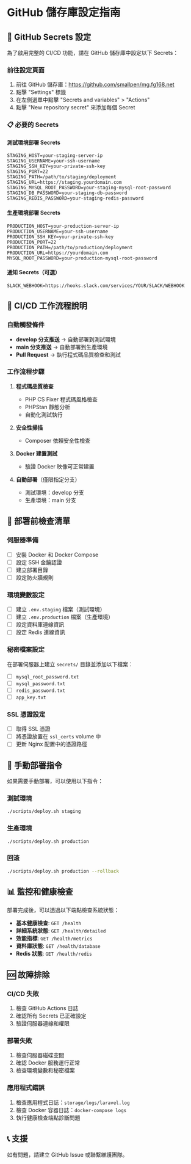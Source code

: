 # GitHub 儲存庫設定指南

## 🔐 GitHub Secrets 設定

為了啟用完整的 CI/CD 功能，請在 GitHub 儲存庫中設定以下 Secrets：

### 前往設定頁面
1. 前往 GitHub 儲存庫：https://github.com/smallpen/mg.fg168.net
2. 點擊 "Settings" 標籤
3. 在左側選單中點擊 "Secrets and variables" > "Actions"
4. 點擊 "New repository secret" 來添加每個 Secret

### 📋 必要的 Secrets

#### 測試環境部署 Secrets
```
STAGING_HOST=your-staging-server-ip
STAGING_USERNAME=your-ssh-username
STAGING_SSH_KEY=your-private-ssh-key
STAGING_PORT=22
STAGING_PATH=/path/to/staging/deployment
STAGING_URL=https://staging.yourdomain.com
STAGING_MYSQL_ROOT_PASSWORD=your-staging-mysql-root-password
STAGING_DB_PASSWORD=your-staging-db-password
STAGING_REDIS_PASSWORD=your-staging-redis-password
```

#### 生產環境部署 Secrets
```
PRODUCTION_HOST=your-production-server-ip
PRODUCTION_USERNAME=your-ssh-username
PRODUCTION_SSH_KEY=your-private-ssh-key
PRODUCTION_PORT=22
PRODUCTION_PATH=/path/to/production/deployment
PRODUCTION_URL=https://yourdomain.com
MYSQL_ROOT_PASSWORD=your-production-mysql-root-password
```

#### 通知 Secrets（可選）
```
SLACK_WEBHOOK=https://hooks.slack.com/services/YOUR/SLACK/WEBHOOK
```

## 🚀 CI/CD 工作流程說明

### 自動觸發條件
- **develop 分支推送** → 自動部署到測試環境
- **main 分支推送** → 自動部署到生產環境
- **Pull Request** → 執行程式碼品質檢查和測試

### 工作流程步驟
1. **程式碼品質檢查**
   - PHP CS Fixer 程式碼風格檢查
   - PHPStan 靜態分析
   - 自動化測試執行

2. **安全性掃描**
   - Composer 依賴安全性檢查

3. **Docker 建置測試**
   - 驗證 Docker 映像可正常建置

4. **自動部署**（僅限指定分支）
   - 測試環境：develop 分支
   - 生產環境：main 分支

## 📝 部署前檢查清單

### 伺服器準備
- [ ] 安裝 Docker 和 Docker Compose
- [ ] 設定 SSH 金鑰認證
- [ ] 建立部署目錄
- [ ] 設定防火牆規則

### 環境變數設定
- [ ] 建立 `.env.staging` 檔案（測試環境）
- [ ] 建立 `.env.production` 檔案（生產環境）
- [ ] 設定資料庫連線資訊
- [ ] 設定 Redis 連線資訊

### 秘密檔案設定
在部署伺服器上建立 `secrets/` 目錄並添加以下檔案：
- [ ] `mysql_root_password.txt`
- [ ] `mysql_password.txt`
- [ ] `redis_password.txt`
- [ ] `app_key.txt`

### SSL 憑證設定
- [ ] 取得 SSL 憑證
- [ ] 將憑證放置在 `ssl_certs` volume 中
- [ ] 更新 Nginx 配置中的憑證路徑

## 🔧 手動部署指令

如果需要手動部署，可以使用以下指令：

### 測試環境
```bash
./scripts/deploy.sh staging
```

### 生產環境
```bash
./scripts/deploy.sh production
```

### 回滾
```bash
./scripts/deploy.sh production --rollback
```

## 📊 監控和健康檢查

部署完成後，可以透過以下端點檢查系統狀態：

- **基本健康檢查**: `GET /health`
- **詳細系統狀態**: `GET /health/detailed`
- **效能指標**: `GET /health/metrics`
- **資料庫狀態**: `GET /health/database`
- **Redis 狀態**: `GET /health/redis`

## 🆘 故障排除

### CI/CD 失敗
1. 檢查 GitHub Actions 日誌
2. 確認所有 Secrets 已正確設定
3. 驗證伺服器連線和權限

### 部署失敗
1. 檢查伺服器磁碟空間
2. 確認 Docker 服務運行正常
3. 檢查環境變數和秘密檔案

### 應用程式錯誤
1. 檢查應用程式日誌：`storage/logs/laravel.log`
2. 檢查 Docker 容器日誌：`docker-compose logs`
3. 執行健康檢查端點診斷問題

## 📞 支援

如有問題，請建立 GitHub Issue 或聯繫維護團隊。